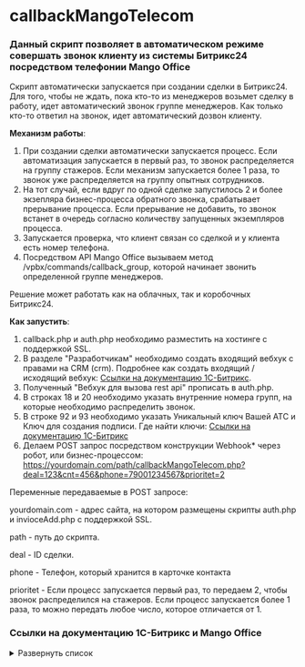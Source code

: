 # callbackMangoTelecom
### Данный скрипт позволяет в автоматическом режиме совершать звонок клиенту из системы Битрикс24 посредством телефонии Mango Office

Скрипт автоматически запускается при создании сделки в Битрикс24. Для того, чтобы не ждать, пока кто-то из менеджеров возьмет сделку в работу, идет автоматический звонок группе менеджеров. Как только кто-то ответил на звонок, идет автоматический дозвон клиенту. 

**Механизм работы**:

1. При создании сделки автоматически запускается процесс. Если автоматизация запускается в первый раз, то звонок распределяется на группу стажеров. Если механизм запускается более 1 раза, то звонок уже распределяется на группу опытных сотрудников.
2. На тот случай, если вдруг по одной сделке запустилось 2 и более экзепляра бизнес-процесса обратного звонка, срабатывает прерывание процесса. Если прерывание не добавить, то звонок встанет в очередь согласно количеству запущенных экземпляров процесса.
3. Запускается проверка, что клиент связан со сделкой и у клиента есть номер телефона.
4. Посредством API Mango Office вызываем метод /vpbx/commands/callback_group, которой начинает звонить определенной группе менеджеров.

Решение может работать как на облачных, так и коробочных Битрикс24. 

**Как запустить**:
1. callback.php и auth.php необходимо разместить на хостинге с поддержкой SSL.
2. В разделе "Разработчикам" необходимо создать входящий вебхук с правами на CRM (crm). Подробнее как создать входящий / исходящий вебхук: [Ссылки на документацию 1С-Битрикс](https://github.com/thnik911/getCurrency#%D1%81%D1%81%D1%8B%D0%BB%D0%BA%D0%B8-%D0%BD%D0%B0-%D0%B4%D0%BE%D0%BA%D1%83%D0%BC%D0%B5%D0%BD%D1%82%D0%B0%D1%86%D0%B8%D1%8E-1%D1%81-%D0%B1%D0%B8%D1%82%D1%80%D0%B8%D0%BA%D1%81-%D0%B8-%D1%86%D0%B1-%D1%80%D1%84).
3. Полученный "Вебхук для вызова rest api" прописать в auth.php.
4. В строках 18 и 20 необходимо указать внутренние номера групп, на которые необходимо распределить звонок.
5. В строке 92 и 93 необходимо указать Уникальный ключ Вашей АТС и Ключ для создания подписи. Где найти ключи: [Ссылки на документацию 1С-Битрикс](https://github.com/thnik911/getCurrency#%D1%81%D1%81%D1%8B%D0%BB%D0%BA%D0%B8-%D0%BD%D0%B0-%D0%B4%D0%BE%D0%BA%D1%83%D0%BC%D0%B5%D0%BD%D1%82%D0%B0%D1%86%D0%B8%D1%8E-1%D1%81-%D0%B1%D0%B8%D1%82%D1%80%D0%B8%D0%BA%D1%81-%D0%B8-%D1%86%D0%B1-%D1%80%D1%84)
6. Делаем POST запрос посредством конструкции Webhook* через робот, или бизнес-процессом: https://yourdomain.com/path/callbackMangoTelecom.php?deal=123&cnt=456&phone=79001234567&prioritet=2

Переменные передаваемые в POST запросе:

yourdomain.com - адрес сайта, на котором размещены скрипты auth.php и invioceAdd.php с поддержкой SSL.

path - путь до скрипта.

deal - ID сделки.

phone - Телефон, который хранится в карточке контакта

prioritet - Если процесс запускается первый раз, то передаем 2, чтобы звонок распределился на стажеров. Если процесс запускается более 1 раза, то можно передать любое число, которое отличается от 1.

### Ссылки на документацию 1С-Битрикс и Mango Office

<details><summary>Развернуть список</summary>

1. Действие Webhook внутри Бизнес-процесса / робота https://dev.1c-bitrix.ru/learning/course/index.php?COURSE_ID=57&LESSON_ID=8551
2. Как создать Webhook https://dev.1c-bitrix.ru/learning/course/index.php?COURSE_ID=99&LESSON_ID=8581&LESSON_PATH=8771.8583.8581
3. Документация по работе API Mango Office: https://www.mango-office.ru/upload/medialibrary/68c/MangoOffice_VPBX_API_v1.9.pdf
</details>
